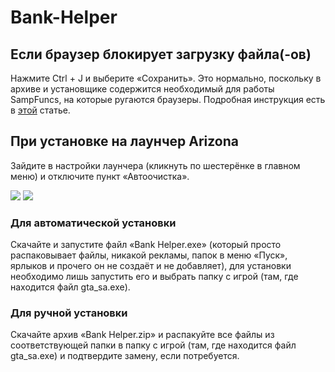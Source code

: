 # Bank-Helper

## Если браузер блокирует загрузку файла(-ов)
Нажмите Ctrl + J и выберите «Сохранить». Это нормально, поскольку в архиве и установщике содержится необходимый для работы SampFuncs, на которые ругаются браузеры.
Подробная инструкция есть в [этой](https://soft-setup.ru/razreshit-skachivanie-fajla-kotoryj-google-chrome-blokiruet/) статье.

## При установке на лаунчер Arizona
Зайдите в настройки лаунчера (кликнуть по шестерёнке в главном меню) и отключите пункт «Автоочистка».

![](https://i.imgur.com/HCC1eId.png)
![](https://i.imgur.com/V0mb2ez.png)


### Для автоматической установки
Скачайте и запустите файл «Bank Helper.exe» (который просто распаковывает файлы, никакой рекламы, папок в меню «Пуск», ярлыков и прочего он не создаёт и не добавляет), для установки необходимо лишь запустить его и выбрать папку с игрой (там, где находится файл gta_sa.exe).

### Для ручной установки
Скачайте архив «Bank Helper.zip» и распакуйте все файлы из соответствующей папки в папку с игрой (там, где находится файл gta_sa.exe) и подтвердите замену, если потребуется.
